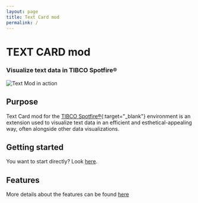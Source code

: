 ```yaml
---
layout: page
title: Text Card mod
permalink: /
---
```

# TEXT CARD mod 
### Visualize text data in TIBCO Spotfire®
<img src="{{ site.baseurl }}/assets/images/text-card4.png" class="rounded shadow-new" alt="Text Mod in action">

## Purpose

Text Card mod for the [TIBCO Spotfire®](https://www.tibco.com/products/tibco-spotfire){:target="_blank"} environment is an extension used to visualize text data in an efficient and esthetical-appealing way, often alongside other data visualizations.

## Getting started

You want to start directly? Look [here](getting-started).

## Features

More details about the features can be found [here](features)





